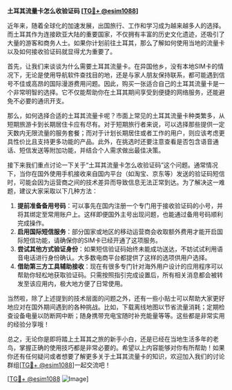 **土耳其流量卡怎么收验证码 [[TG💪+ @esim1088](https://t.me/s/esim1088)]**

近年来，随着全球化的加速发展，出国旅行、工作和学习成为越来越多人的选择。而土耳其作为连接欧亚大陆的重要国家，不仅拥有丰富的历史文化遗迹，还吸引了大量的游客和商务人士。如果你计划前往土耳其，那么了解如何使用当地的流量卡以及如何接收验证码就显得尤为重要了。

首先，让我们来谈谈为什么需要土耳其流量卡。在异国他乡，没有本地SIM卡的情况下，无论是使用导航软件查找目的地，还是与家人朋友保持联系，都可能遇到信号不佳或高昂的国际漫游费用问题。因此，购买一张适合自己的土耳其流量卡是一个非常明智的选择。它不仅能帮助你在土耳其期间享受到便捷的网络服务，还能避免不必要的通讯开支。

那么，如何选择合适的土耳其流量卡呢？市面上常见的土耳其流量卡种类繁多，从短期旅游卡到长期居住卡应有尽有。对于短期旅行者来说，可以选择那些提供一定天数内无限流量的服务套餐；而对于计划长期居住或者工作的用户，则应该考虑更具性价比且支持更多功能的产品。此外，在挑选时还要注意查看是否包含语音通话、短信发送等附加功能，并结合个人需求做出最佳决策。

接下来我们重点讨论一下关于“土耳其流量卡怎么收验证码”这个问题。通常情况下，当你在国外使用手机接收来自国内平台（如淘宝、京东等）发送的验证码短信时，可能会因为运营商之间的技术差异而导致信息无法正常到达。为了解决这一难题，建议大家采取以下几种方法：

1. **提前准备备用号码**：可以事先在国内注册一个专门用于接收验证码的小号，并将其绑定至常用账户上。这样即便国外主号出现问题，也能通过备用号码顺利完成操作。
2. **启用国际短信服务**：部分国家或地区的移动运营商会收取额外费用才能开启国际短信功能，请确保你的SIM卡已经开通了这项服务。
3. **尝试其他方式验证身份**：如果短信验证码始终未能成功送达，不妨试试利用语音电话进行身份确认。大多数电商平台都提供了这样的选项供用户选择。
4. **借助第三方工具辅助接收**：现在有很多专门针对海外用户设计的应用程序可以帮助你轻松地获取验证码。只需按照指引完成设置后，所有相关消息都会被转发至该应用内，极大地方便了日常使用。

当然啦，除了上述提到的技术层面的问题之外，还有一些小贴士可以帮助大家更好地应对在国外期间遇到的各种挑战。比如，下载离线地图以节省流量消耗；定期检查设备电量以防断网中断；随身携带充电宝随时补充能量等等。这些都是非常实用的经验分享哦！

总之，无论你是即将踏上土耳其之旅的新手小白，还是已经在当地生活多年的老鸟，掌握正确的使用技巧都是非常必要的。希望以上内容能够对你有所帮助！如果你还有任何疑问或者想要了解更多关于土耳其流量卡的知识，欢迎加入我们的讨论群组[[TG💪+ @esim1088](https://t.me/s/esim1088)]一起交流吧！

[[TG💪+ @esim1088](https://t.me/s/esim1088) ![Image](https://i.postimg.cc/4NQfJmqS/Snipaste-2025-05-13-00-14-12.png)]